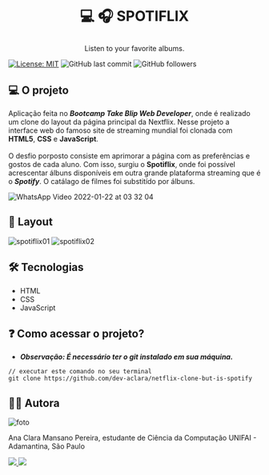 <h1 align="center">

:computer: **🎧 SPOTIFLIX**
 <br>
</h1>
 <p align="center"> Listen to your favorite albums. </p>
 
[![License: MIT](https://img.shields.io/badge/License-MIT-green.svg)](https://github.com/dev-aclara//netflix-clone-but-is-spotify/blob/main/LICENSE)  ![GitHub last commit](https://img.shields.io/github/last-commit/dev-aclara/netflix-clone-but-is-spotify) ![GitHub followers](https://img.shields.io/github/followers/dev-aclara?style=social)

 
## 💻 O projeto

Aplicação feita no  ***Bootcamp Take Blip Web Developer***, onde é realizado um clone do layout da página principal da Nextflix. Nesse projeto a interface web do famoso site de streaming mundial foi clonada com **HTML5**, **CSS** e **JavaScript**.
<br>
<br>
O desfio porposto consiste em aprimorar a página com as preferências e gostos de cada aluno. Com isso, surgiu o **Spotiflix**, onde foi possível acrescentar álbuns disponíveis em outra grande plataforma streaming que é o ***Spotify***. O catálago de filmes foi substitído por álbuns.

![WhatsApp Video 2022-01-22 at 03 32 04](https://user-images.githubusercontent.com/57874018/150627967-5fdeccc9-d101-4adf-bb31-30a49958f64d.gif)



## 🎨 Layout 
![spotiflix01](https://user-images.githubusercontent.com/57874018/150627716-df283efa-bb21-427c-9d32-059b23f58cae.png)
![spotiflix02](https://user-images.githubusercontent.com/57874018/150627719-8f9a65a5-7e74-4f88-bf70-31224c0504d1.png)

## 🛠️ Tecnologias 

- HTML
- CSS
- JavaScript

## ❓ Como acessar o projeto?
- ***Observação: É necessário ter o git instalado em sua máquina.***
```
// executar este comando no seu terminal
git clone https://github.com/dev-aclara/netflix-clone-but-is-spotify
```



## 👩‍💻 Autora

![foto](https://user-images.githubusercontent.com/57874018/149634003-6d5be3b7-bbbd-47aa-8bf0-06157bd42dca.png)

Ana Clara Mansano Pereira, estudante de Ciência da Computação UNIFAI - Adamantina, São Paulo

<a href="https://www.linkedin.com/in/ana-clara-mansano-5051011ab/"><img src="https://img.shields.io/badge/LinkedIn-0077B5?style=for-the-badge&logo=linkedin&logoColor=white">
</a>
<a href="https://github.com/dev-aclara"><img src="https://img.shields.io/badge/GitHub-100000?style=for-the-badge&logo=github&logoColor=white">
</a>
